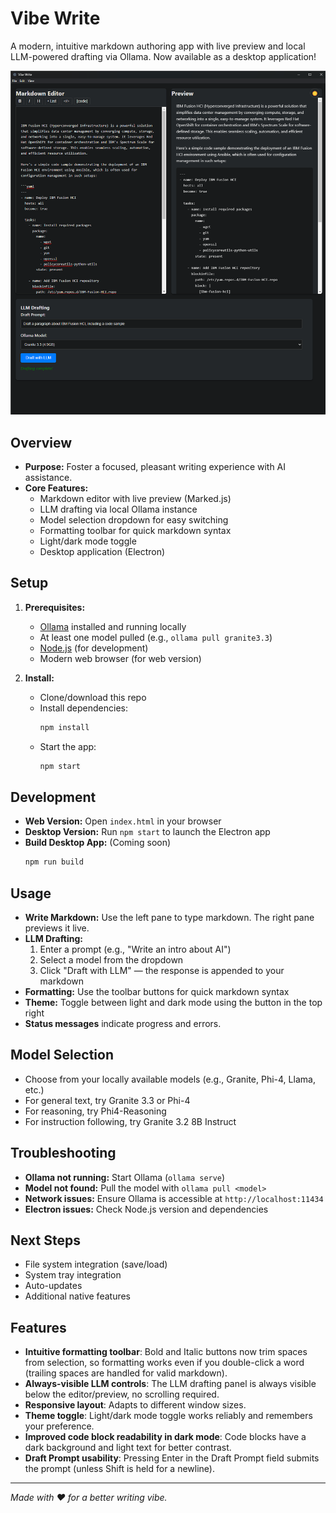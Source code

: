 # Vibe Write

A modern, intuitive markdown authoring app with live preview and local LLM-powered drafting via Ollama. Now available as a desktop application!

![Vibe Write UI](assets/screenshots/wibewrite.png)

## Overview
- **Purpose:** Foster a focused, pleasant writing experience with AI assistance.
- **Core Features:**
  - Markdown editor with live preview (Marked.js)
  - LLM drafting via local Ollama instance
  - Model selection dropdown for easy switching
  - Formatting toolbar for quick markdown syntax
  - Light/dark mode toggle
  - Desktop application (Electron)

## Setup
1. **Prerequisites:**
   - [Ollama](https://ollama.com/) installed and running locally
   - At least one model pulled (e.g., `ollama pull granite3.3`)
   - [Node.js](https://nodejs.org/) (for development)
   - Modern web browser (for web version)

2. **Install:**
   - Clone/download this repo
   - Install dependencies:
     ```bash
     npm install
     ```
   - Start the app:
     ```bash
     npm start
     ```

## Development
- **Web Version:** Open `index.html` in your browser
- **Desktop Version:** Run `npm start` to launch the Electron app
- **Build Desktop App:** (Coming soon)
  ```bash
  npm run build
  ```

## Usage
- **Write Markdown:** Use the left pane to type markdown. The right pane previews it live.
- **LLM Drafting:**
  1. Enter a prompt (e.g., "Write an intro about AI")
  2. Select a model from the dropdown
  3. Click "Draft with LLM" — the response is appended to your markdown
- **Formatting:** Use the toolbar buttons for quick markdown syntax
- **Theme:** Toggle between light and dark mode using the button in the top right
- **Status messages** indicate progress and errors.

## Model Selection
- Choose from your locally available models (e.g., Granite, Phi-4, Llama, etc.)
- For general text, try Granite 3.3 or Phi-4
- For reasoning, try Phi4-Reasoning
- For instruction following, try Granite 3.2 8B Instruct

## Troubleshooting
- **Ollama not running:** Start Ollama (`ollama serve`)
- **Model not found:** Pull the model with `ollama pull <model>`
- **Network issues:** Ensure Ollama is accessible at `http://localhost:11434`
- **Electron issues:** Check Node.js version and dependencies

## Next Steps
- File system integration (save/load)
- System tray integration
- Auto-updates
- Additional native features

## Features
- **Intuitive formatting toolbar**: Bold and Italic buttons now trim spaces from selection, so formatting works even if you double-click a word (trailing spaces are handled for valid markdown).
- **Always-visible LLM controls**: The LLM drafting panel is always visible below the editor/preview, no scrolling required.
- **Responsive layout**: Adapts to different window sizes.
- **Theme toggle**: Light/dark mode toggle works reliably and remembers your preference.
- **Improved code block readability in dark mode**: Code blocks have a dark background and light text for better contrast.
- **Draft Prompt usability**: Pressing Enter in the Draft Prompt field submits the prompt (unless Shift is held for a newline).

---

*Made with ❤️ for a better writing vibe.* 